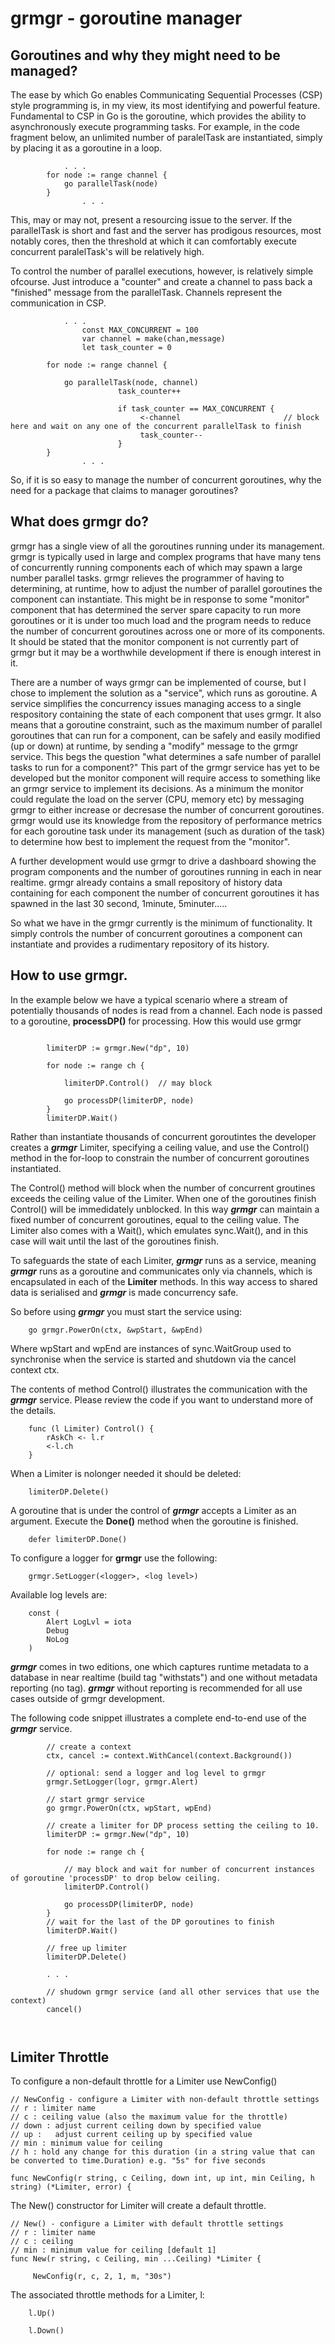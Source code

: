 # grmgr - goroutine manager

## Goroutines and why they might need to be managed?

The ease by which Go enables Communicating Sequential Processes (CSP) style programming is, in my view, its most identifying and powerful feature. Fundamental to CSP in Go is the goroutine, which provides the ability to asynchronously execute programming tasks. For example, in the code fragment below, an unlimited number of paralelTask are instantiated, simply by placing it as a goroutine in a loop.

```
	        . . .
		for node := range channel {
			go parallelTask(node)
		}
                . . .
```

This, may or may not, present a resourcing issue to the server. If the parallelTask is short and fast and the server has prodigous resources, most notably cores, then the threshold at which it can comfortably execute concurrent paralelTask's will be relatively high.

To control the number of parallel executions, however, is relatively simple ofcourse. Just introduce a "counter" and create a channel to pass back a "finished" message from the parallelTask. Channels represent the communication in CSP.

```
	        . . .
                const MAX_CONCURRENT = 100
                var channel = make(chan,message)
                let task_counter = 0

		for node := range channel {

			go parallelTask(node, channel)
                        task_counter++

                        if task_counter == MAX_CONCURRENT {
                             <-channel                       // block here and wait on any one of the concurrent parallelTask to finish
                             task_counter--
                        }
		}
                . . .
```
So, if it is so easy to manage the number of concurrent goroutines, why the need for a package that claims to manager goroutines?

## What does grmgr do?

grmgr has a single view of all the goroutines running under its management. grmgr is typically used in large and complex programs that have many tens of concurrently running components each of which may spawn a large number parallel tasks. grmgr relieves the programmer of having to determining, at runtime, how to adjust the number of parallel goroutines the component can instantiate. This might be in response to some "monitor" component that has determined the server spare capacity to run more goroutines or it is under too much load and the program needs to reduce the number of concurrent goroutines across one or more of its components. It should be stated that the monitor component is not currently part of grmgr but it may be a worthwhile development if there is enough interest in it.

There are a number of ways grmgr can be implemented of course, but I chose to implement the solution as a "service", which runs as goroutine. A service simplifies the concurrency issues managing access to a single respository containing the state of each component that uses grmgr. It also means that a goroutine constraint, such as the maximum number of parallel goroutines that can run for a component, can be safely and easily modified (up or down) at runtime, by sending a "modify" message to the grmgr service. This  begs the question "what determines a safe number of parallel tasks to run for a component?" This part of the grmgr service has yet to be developed but the monitor component will require access to something like an grmgr service to implement its decisions. As a minimum the monitor could regulate the load on the server (CPU, memory etc) by messaging grmgr to either increase or decresase the number of concurrent goroutines. grmgr would use its knowledge from the repository of performance metrics for each goroutine task under its management (such as duration of the task) to determine how best to implement the request from the "monitor".

A further development would use grmgr to drive a dashboard showing the program components and the number of goroutines running in each in near realtime. grmgr already contains a small repository of history data containing for each component the number of concurrent goroutines it has spawned in the last 30 second, 1minute, 5minuter..... 

So what we have in the grmgr currently is the minimum of functionality. It simply controls the number of concurrent goroutines a component can instantiate and provides a rudimentary repository of its history.

## How to use grmgr.

In the example below we have a typical scenario where a stream of potentially thousands of nodes is read from a channel. Each node is passed to a goroutine, __processDP()__ for processing. How this would use grmgr
```

		limiterDP := grmgr.New("dp", 10)
		
		for node := range ch {
	
			limiterDP.Control()  // may block
			
			go processDP(limiterDP, node)
		}
		limiterDP.Wait()
```
Rather than instantiate thousands of concurrent goroutintes the developer creates a **_grmgr_** Limiter, specifying a ceiling value, and use the Control() method in the for-loop to constrain the number of concurrent goroutines instantiated.

The Control() method will block when the number of concurrent groutines exceeds the ceiling value of the Limiter. When one of the goroutines finish Control() will be immedidately unblocked.
In this way **_grmgr_** can maintain a fixed number of concurrent goroutines, equal to the ceiling value. The Limiter also comes with a Wait(), which emulates sync.Wait(), and in this case will wait until the last of the goroutines finish.

To safeguards the state of each Limiter, **_grmgr_** runs as a service, meaning  **_grmgr_** runs as a goroutine and communicates only via channels, which is encapsulated in each of the __Limiter__ methods. In this way access to shared data is serialised and **_grmgr_** is made concurrency safe.

So before using  **_grmgr_**  you must start the service using:

```
 	go grmgr.PowerOn(ctx, &wpStart, &wpEnd) 
```

Where wpStart and wpEnd are instances of sync.WaitGroup used to synchronise when the service is started and shutdown via the cancel context ctx.

The contents of method Control() illustrates the communication with the **_grmgr_** service. Please review the code if you want to understand more of the details.

```
	func (l Limiter) Control() {
		rAskCh <- l.r
		<-l.ch
	}
```
 
When a Limiter is nolonger needed it should be deleted:

```
	limiterDP.Delete()
```

A goroutine that is under the control of **_grmgr_** accepts a Limiter as an argument. Execute the __Done()__ method when the goroutine is finished.

```
	defer limiterDP.Done()
```

To configure a logger for __grmgr__ use the following:
```
	grmgr.SetLogger(<logger>, <log level>) 
```
Available log levels are:
```
	const (
		Alert LogLvl = iota
		Debug
		NoLog
	)
```

 **_grmgr_** comes in two editions, one which captures runtime metadata to a database in near realtime (build tag "withstats") and one without metadata reporting (no tag).
 **_grmgr_** without reporting is recommended for all use cases outside of grmgr development.

The following code snippet illustrates a complete end-to-end use of the **_grmgr_** service.

```
		// create a context
		ctx, cancel := context.WithCancel(context.Background())
		
		// optional: send a logger and log level to grmgr 
		grmgr.SetLogger(logr, grmgr.Alert)
		
		// start grmgr service
		go grmgr.PowerOn(ctx, wpStart, wpEnd) 
		
		// create a limiter for DP process setting the ceiling to 10.
		limiterDP := grmgr.New("dp", 10)
		
		for node := range ch {
			
			// may block and wait for number of concurrent instances of goroutine 'processDP' to drop below ceiling.
			limiterDP.Control()
			
			go processDP(limiterDP, node)
		}
		// wait for the last of the DP goroutines to finish
		limiterDP.Wait()
		
		// free up limiter
		limiterDP.Delete()
		
		. . .
		
		// shudown grmgr service (and all other services that use the context)
		cancel()
		
		
```

## Limiter Throttle

To configure a non-default throttle for a Limiter use NewConfig()
```
// NewConfig - configure a Limiter with non-default throttle settings
// r : limiter name
// c : ceiling value (also the maximum value for the throttle)
// down : adjust current ceiling down by specified value
// up :   adjust current ceiling up by specified value
// min : minimum value for ceiling
// h : hold any change for this duration (in a string value that can be converted to time.Duration) e.g. "5s" for five seconds

func NewConfig(r string, c Ceiling, down int, up int, min Ceiling, h string) (*Limiter, error) {

```
The New() constructor for Limiter will create a default throttle.
```
// New() - configure a Limiter with default throttle settings
// r : limiter name
// c : ceiling 
// min : minimum value for ceiling [default 1]
func New(r string, c Ceiling, min ...Ceiling) *Limiter {

	 NewConfig(r, c, 2, 1, m, "30s")
```
The associated throttle methods for a Limiter, l:
```
	l.Up()

	l.Down()
```
